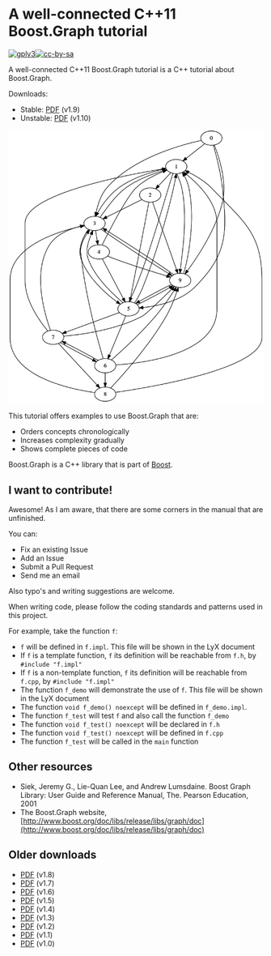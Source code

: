 # A well-connected C++11 Boost.Graph tutorial

[![gplv3](http://www.gnu.org/graphics/gplv3-88x31.png)](http://www.gnu.org/licenses/gpl.html)[![cc-by-sa](http://i.creativecommons.org/l/by-sa/4.0/88x31.png)](http://creativecommons.org/licenses/by-sa/4.0/)

A well-connected C++11 Boost.Graph tutorial is a C++ tutorial about Boost.Graph.

Downloads:

 * Stable: [PDF](boost_graph_tutorial.pdf) (v1.9)
 * Unstable: [PDF](BoostGraphTutorial/boost_graph_tutorial.pdf) (v1.10)

![Title graph](BoostGraphTutorial/title_graph.png)

This tutorial offers examples to use Boost.Graph that are:

 * Orders concepts chronologically
 * Increases complexity gradually
 * Shows complete pieces of code

Boost.Graph is a C++ library that is part of [Boost](http://www.boost.org).

## I want to contribute!

Awesome! As I am aware, that there are some corners in the manual that are unfinished. 

You can:

 * Fix an existing Issue
 * Add an Issue
 * Submit a Pull Request
 * Send me an email

Also typo's and writing suggestions are welcome.

When writing code, please follow the coding standards and patterns used 
in this project. 

For example, take the function `f`:

 * `f` will be defined in `f.impl`. This file will be shown in the LyX document
 * If `f` is a template function, `f` its definition will be reachable from `f.h`, by `#include "f.impl"`
 * If `f` is a non-template function, `f` its definition will be reachable from `f.cpp`, by `#include "f.impl"`
 * The function `f_demo` will demonstrate the use of `f`. This file will be shown in the LyX document
 * The function `void f_demo() noexcept` will be defined in `f_demo.impl`. 
 * The function `f_test` will test `f` and also call the function `f_demo`
 * The function `void f_test() noexcept` will be declared in `f.h`
 * The function `void f_test() noexcept` will be defined in `f.cpp`
 * The function `f_test` will be called in the `main` function

## Other resources

  * Siek, Jeremy G., Lie-Quan Lee, and Andrew Lumsdaine. Boost Graph Library: User Guide and Reference Manual, The. Pearson Education, 2001
  * The Boost.Graph website, [http://www.boost.org/doc/libs/release/libs/graph/doc](http://www.boost.org/doc/libs/release/libs/graph/doc)

## Older downloads

 * [PDF](boost_graph_tutorial_v1_8.pdf) (v1.8)
 * [PDF](boost_graph_tutorial_v1_7.pdf) (v1.7)
 * [PDF](boost_graph_tutorial_v1_6.pdf) (v1.6)
 * [PDF](boost_graph_tutorial_v1_5.pdf) (v1.5)
 * [PDF](boost_graph_tutorial_v1_4.pdf) (v1.4)
 * [PDF](boost_graph_tutorial_v1_3.pdf) (v1.3)
 * [PDF](boost_graph_tutorial_v1_2.pdf) (v1.2)
 * [PDF](boost_graph_tutorial_v1_1.pdf) (v1.1)
 * [PDF](boost_graph_tutorial_v1_0.pdf) (v1.0)
